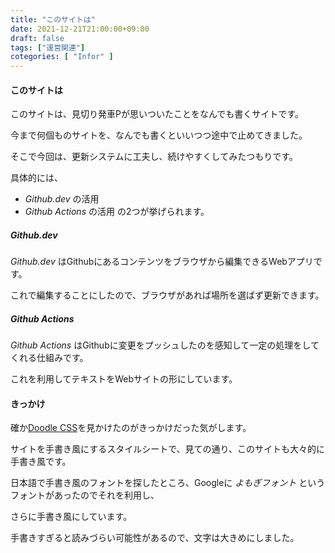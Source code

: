 ```yaml
---
title: "このサイトは"
date: 2021-12-21T21:00:00+09:00
draft: false
tags: ["運営関連"]
cotegories: [ "Infor" ]
---
```


#### このサイトは

このサイトは、見切り発車Pが思いついたことをなんでも書くサイトです。

今まで何個ものサイトを、なんでも書くといいつつ途中で止めてきました。

そこで今回は、更新システムに工夫し、続けやすくしてみたつもりです。

具体的には、
- _Github.dev_ の活用
- _Github Actions_ の活用
の2つが挙げられます。

##### Github.dev

_Github.dev_ はGithubにあるコンテンツをブラウザから編集できるWebアプリです。

これで編集することにしたので、ブラウザがあれば場所を選ばず更新できます。

##### Github Actions

_Github Actions_ はGithubに変更をプッシュしたのを感知して一定の処理をしてくれる仕組みです。

これを利用してテキストをWebサイトの形にしています。

#### きっかけ

確か[Doodle CSS](https://chr15m.github.io/DoodleCSS/)を見かけたのがきっかけだった気がします。

サイトを手書き風にするスタイルシートで、見ての通り、このサイトも大々的に手書き風です。

日本語で手書き風のフォントを探したところ、Googleに _よもぎフォント_ というフォントがあったのでそれを利用し、

さらに手書き風にしています。

手書きすぎると読みづらい可能性があるので、文字は大きめにしました。
